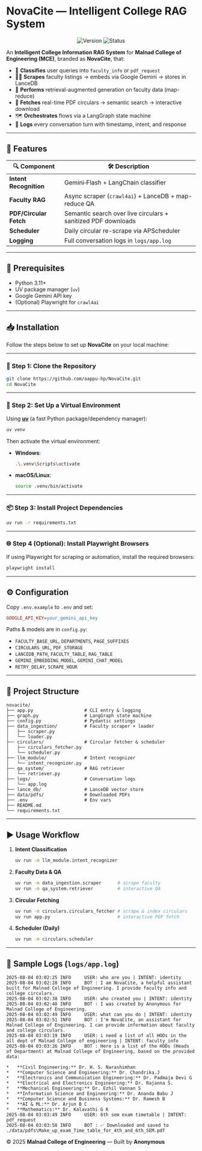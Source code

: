 # NovaCite — Intelligent College RAG System

<p align="center">
  <img src="https://img.shields.io/badge/version-1.0-blue" alt="Version">
  <img src="https://img.shields.io/badge/status-production-green" alt="Status">
</p>

An **Intelligent College Information RAG System** for **Malnad College of Engineering (MCE)**, branded as **NovaCite**, that:

* 🧭 **Classifies** user queries into `faculty_info` or `pdf_request`
* 👩‍🏫 **Scrapes** faculty listings → embeds via Google Gemini → stores in LanceDB
* 🤖 **Performs** retrieval-augmented generation on faculty data (map-reduce)
* 📑 **Fetches** real-time PDF circulars → semantic search → interactive download
* 🗺️ **Orchestrates** flows via a LangGraph state machine
* 📝 **Logs** every conversation turn with timestamp, intent, and response

---

## 🚀 Features

| 🔍 Component           | 🛠️  Description                                              |
| ---------------------- | ------------------------------------------------------------- |
| **Intent Recognition** | Gemini‑Flash + LangChain classifier                           |
| **Faculty RAG**        | Async scraper (`crawl4ai`) + LanceDB + map-reduce QA          |
| **PDF/Circular Fetch** | Semantic search over live circulars + sanitized PDF downloads |
| **Scheduler**          | Daily circular re-scrape via APScheduler                      |
| **Logging**            | Full conversation logs in `logs/app.log`                      |

---

## 🔧 Prerequisites

* Python 3.11+
* UV package manager (`uv`)
* Google Gemini API key
* (Optional) Playwright for `crawl4ai`

---

## 📥 Installation

Follow the steps below to set up **NovaCite** on your local machine:

---

### 🧾 Step 1: Clone the Repository

```bash
git clone https://github.com/aappu-hp/NovaCite.git
cd NovaCite
```

---

### 🧪 Step 2: Set Up a Virtual Environment

Using [**uv**](https://github.com/astral-sh/uv) (a fast Python package/dependency manager):

```bash
uv venv
```

Then activate the virtual environment:

* **Windows**:

  ```bash
  .\.venv\Scripts\activate
  ```

* **macOS/Linux**:

  ```bash
  source .venv/bin/activate
  ```

---

### 📦 Step 3: Install Project Dependencies

```bash
uv run -r requirements.txt
```

---

### 🌐 Step 4 (Optional): Install Playwright Browsers

If using Playwright for scraping or automation, install the required browsers:

```bash
playwright install
```

---

## ⚙️ Configuration

Copy `.env.example` to `.env` and set:

```ini
GOOGLE_API_KEY=your_gemini_api_key
```

Paths & models are in `config.py`:

* `FACULTY_BASE_URL`, `DEPARTMENTS`, `PAGE_SUFFIXES`
* `CIRCULARS_URL`, `PDF_STORAGE`
* `LANCEDB_PATH`, `FACULTY_TABLE`, `RAG_TABLE`
* `GEMINI_EMBEDDING_MODEL`, `GEMINI_CHAT_MODEL`
* `RETRY_DELAY`, `SCRAPE_HOUR`

---

## 📂 Project Structure

```
novacite/
├── app.py                   # CLI entry & logging
├── graph.py                 # LangGraph state machine
├── config.py                # Pydantic settings
├── data_ingestion/          # Faculty scraper + loader
│   ├── scraper.py
│   └── loader.py
├── circulars/               # Circular fetcher & scheduler
│   ├── circulars_fetcher.py
│   └── scheduler.py
├── llm_module/              # Intent recognizer
│   └── intent_recognizer.py
├── qa_system/               # RAG retriever
│   └── retriever.py
├── logs/                    # Conversation logs
│   └── app.log
├── lance_db/                # LanceDB vector store
├── data/pdfs/               # Downloaded PDFs
├── .env                     # Env vars
├── README.md
└── requirements.txt
```

---

## ▶️ Usage Workflow

1. **Intent Classification**

   ```bash
   uv run -m llm_module.intent_recognizer
   ```
2. **Faculty Data & QA**

   ```bash
   uv run -m data_ingestion.scraper      # scrape faculty
   uv run -m qa_system.retriever         # interactive QA
   ```
3. **Circular Fetching**

   ```bash
   uv run -m circulars.circulars_fetcher # scrape & index circulars
   uv run app.py                         # interactive PDF fetch
   ```
4. **Scheduler (Daily)**

   ```bash
   uv run -m circulars.scheduler
   ```

---

## 📝 Sample Logs (`logs/app.log`)

```text
2025-08-04 03:02:25 INFO     USER: who are you | INTENT: identity
2025-08-04 03:02:28 INFO     BOT : I am NovaCite, a helpful assistant built for Malnad College of Engineering. I provide faculty info and college circulars.
2025-08-04 03:02:38 INFO     USER: who created you | INTENT: identity
2025-08-04 03:02:40 INFO     BOT : I was created by Anonymous for Malnad College of Engineering.
2025-08-04 03:02:49 INFO     USER: what can you do | INTENT: identity
2025-08-04 03:02:51 INFO     BOT : I'm NovaCite, an assistant for Malnad College of Engineering. I can provide information about faculty and college circulars.
2025-08-04 03:03:19 INFO     USER: i need a list of all HODs in the all dept of Malnad College of engineering | INTENT: faculty_info
2025-08-04 03:03:26 INFO     BOT : Here is a list of the HODs (Heads of Department) at Malnad College of Engineering, based on the provided data:

*   **Civil Engineering:** Dr. H. S. Narashimhan
*   **Computer Science and Engineering:** Dr. Chandrika.J
*   **Electronics and Communication Engineering:** Dr. Padmaja Devi G
*   **Electrical and Electronics Engineering:** Dr. Rajanna S.
*   **Mechanical Engineering:** Dr. Ezhil Vannan S
*   **Information Science and Engineering:** Dr. Ananda Babu J
*   **Computer Science and Business Systems:** Dr. Ramesh B
*   **AI & ML:** Dr. Arjun B C
*   **Mathematics:** Dr. Kalavathi G K
2025-08-04 03:03:49 INFO     USER: 6th sem exam timetable | INTENT: pdf_request
2025-08-04 03:03:58 INFO     BOT : ✅ Downloaded and saved to ./data/pdfs\Make_up_exam_Time_table_for_4th_and_6th_SEM.pdf
```

© 2025 **Malnad College of Engineering** — Built by **Anonymous**
